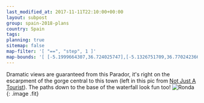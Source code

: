 ```yaml
---
last_modified_at: 2017-11-11T22:10:00+00:00
layout: subpost
group: spain-2018-plans
country: Spain
tags: 
planning: true
sitemap: false
map-filter: '[ "==", "step", 1 ]'
map-bounds: '[ [-5.1999664307,36.724025747],[-5.1326751709,36.7702423663]]'
---
```


Dramatic views are guaranteed from this Parador, it's right on the escarpment of the gorge central to this town (left in this pic from [Not Just A Tourist](https://notjustatourist.com/tours/private-seville-transfer-malaga-including-visit-ronda/?c=063a94a77840)).
The paths down to the base of the waterfall look fun too!
![Ronda](https://notjustatourist.com/wp-content/uploads/2015/09/Puente-Ronda.jpg){: .image .fit}
